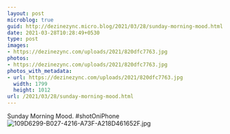 ```yaml
---
layout: post
microblog: true
guid: http://dezinezync.micro.blog/2021/03/28/sunday-morning-mood.html
date: 2021-03-28T10:28:49+0530
type: post
images:
- https://dezinezync.com/uploads/2021/820dfc7763.jpg
photos:
- https://dezinezync.com/uploads/2021/820dfc7763.jpg
photos_with_metadata:
- url: https://dezinezync.com/uploads/2021/820dfc7763.jpg
  width: 1799
  height: 1012
url: /2021/03/28/sunday-morning-mood.html
---
```

Sunday Morning Mood. #shotOniPhone 
![109D6299-B027-4216-A73F-A218D461652F.jpg](https://dezinezync.com/uploads/2021/820dfc7763.jpg)
